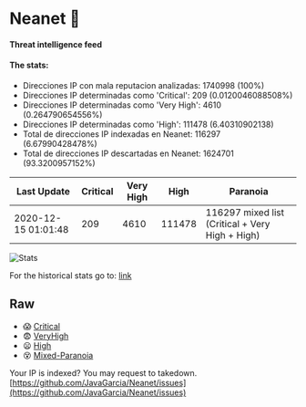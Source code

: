 # Neanet :hocho:
#### Threat intelligence feed
#### The stats:

- Direcciones IP con mala reputacion analizadas: 1740998 (100%)
- Direcciones IP determinadas como 'Critical':  209 (0.0120046088508%)
- Direcciones IP determinadas como 'Very High':  4610 (0.264790654556%)
- Direcciones IP determinadas como 'High':  111478 (6.40310902138)
- Total de direcciones IP indexadas en Neanet:  116297 (6.67990428478%)
- Total de direcciones IP descartadas en Neanet:  1624701 (93.3200957152%)

| Last Update | Critical | Very High | High | Paranoia |
| --- | --- | --- | --- | --- |
| 2020-12-15 01:01:48 | 209 | 4610 | 111478 | 116297 mixed list (Critical + Very High + High)|

![Stats](https://docs.google.com/spreadsheets/d/e/2PACX-1vSnaNMIXVabIpDJjufMlzH7poXnshF3mgd8Is1g9ytUEzVsP5my4Trn8f-xkoLLQ38xpL3HtmUexLo6/pubchart?oid=501124687&format=image)

For the historical stats go to: [link](/stats.csv)
## Raw
- :scream: [Critical](https://raw.githubusercontent.com/JavaGarcia/Neanet/master/blacklists/neanet_critical.txt)
- :fearful: [VeryHigh](https://raw.githubusercontent.com/JavaGarcia/Neanet/master/blacklists/neanet_veryHigh.txtt)
- :frowning: [High](https://raw.githubusercontent.com/JavaGarcia/Neanet/master/blacklists/neanet_high.txt)
- :dizzy_face: [Mixed-Paranoia](https://raw.githubusercontent.com/JavaGarcia/Neanet/master/blacklists/neanet_all.txt)


Your IP is indexed? You may request to takedown. [https://github.com/JavaGarcia/Neanet/issues](https://github.com/JavaGarcia/Neanet/issues)































































































































































































































































































































































































































































































































































































































































































































































































































































































































































































































































































































































































































































































































































































































































































































































































































































































































































































































































































































































































































































































































































































































































































































































































































































































































































































































































































































































































































































































